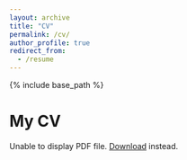 ```yaml
---
layout: archive
title: "CV"
permalink: /cv/
author_profile: true
redirect_from:
  - /resume
---
```


{% include base_path %}

<html>
  <head>
    <title>My CV</title>
  </head>
  <body>
    <h1>My CV</h1>
    <object data="/files/MJL CV (Fall 2023).docx.pdf" type="application/pdf" width="100%" height="500px">
      <p>Unable to display PDF file. <a href="/files/MJL CV (Fall 2023).docx.pdf">Download</a> instead.</p>
    </object>
  </body>
</html>
